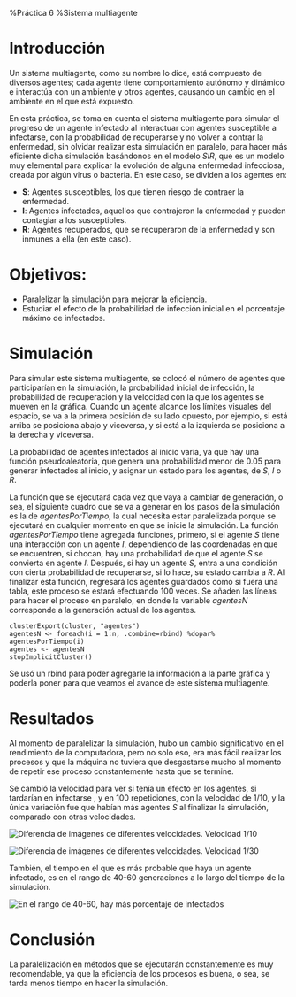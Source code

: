 %Práctica 6
%Sistema multiagente

# Introducción
Un sistema multiagente, como su nombre lo dice, está compuesto de diversos agentes; cada agente tiene comportamiento autónomo y dinámico e interactúa con un ambiente y otros agentes, causando un cambio en el ambiente en el que está expuesto.

En esta práctica, se toma en cuenta el sistema multiagente para simular el progreso de un agente infectado al interactuar con agentes susceptible a infectarse, con la probabilidad de recuperarse y no volver a contrar la enfermedad, sin olvidar realizar esta simulación en paralelo, para hacer más eficiente dicha simulación basándonos en el modelo _SIR_, que es un modelo muy elemental para explicar la evolución de alguna enfermedad infecciosa, creada por algún virus o bacteria. En este caso, se dividen a los agentes en:
* __S__: Agentes susceptibles, los que tienen riesgo de contraer la enfermedad.
* __I__: Agentes infectados, aquellos que contrajeron la enfermedad y pueden contagiar a los susceptibles.
* __R__: Agentes recuperados, que se recuperaron de la enfermedad y son inmunes a ella (en este caso).

# Objetivos:
* Paralelizar la simulación para mejorar la eficiencia.
* Estudiar el efecto de la probabilidad de infección inicial en el porcentaje máximo de infectados.

# Simulación
Para simular este sistema multiagente, se colocó el número de agentes que participarían en la simulación, la probabilidad inicial de infección, la probabilidad de recuperación y la velocidad con la que los agentes se mueven en la gráfica. Cuando un agente alcance los límites visuales del espacio, se va a la primera posición de su lado opuesto, por ejemplo, si está arriba se posiciona abajo y viceversa, y si está a la izquierda se posiciona a la derecha y viceversa.

La probabilidad de agentes infectados al inicio varía, ya que hay una función pseudoaleatoria, que genera una probabilidad menor de 0.05 para generar infectados al inicio, y asignar un estado para los agentes, de _S_, _I_ o _R_.

La función que se ejecutará cada vez que vaya a cambiar de generación, o sea, el siguiente cuadro que se va a generar en los pasos de la simulación es la de _agentesPorTiempo_, la cual necesita estar paralelizada porque se ejecutará en cualquier momento en que se inicie la simulación. La función _agentesPorTiempo_ tiene agregada funciones, primero, si el agente _S_ tiene una interacción con un agente _I_, dependiendo de las coordenadas en que se encuentren, si chocan, hay una probabilidad de que el agente _S_ se convierta en agente _I_. Después, si hay un agente _S_, entra a una condición con cierta probabilidad de recuperarse, si lo hace, su estado cambia a _R_. Al finalizar esta función, regresará los agentes guardados como si fuera una tabla, este proceso se estará efectuando 100 veces. Se añaden las líneas para hacer el proceso en paralelo, en donde la variable _agentesN_ corresponde a la generación actual de los agentes.

```
clusterExport(cluster, "agentes")
agentesN <- foreach(i = 1:n, .combine=rbind) %dopar% agentesPorTiempo(i)
agentes <- agentesN
stopImplicitCluster()
```

Se usó un rbind para poder agregarle la información a la parte gráfica y poderla poner para que veamos el avance de este sistema multiagente.

# Resultados
Al momento de paralelizar la simulación, hubo un cambio significativo en el rendimiento de la computadora, pero no solo eso, era más fácil realizar los procesos y que la máquina no tuviera que desgastarse mucho al momento de repetir ese proceso constantemente hasta que se termine.

Se cambió la velocidad para ver si tenía un efecto en los agentes, si tardarían en infectarse , y en 100 repeticiones, con la velocidad de 1/10, y la única variación fue que habían más agentes _S_ al finalizar la simulación, comparado con otras velocidades.

![Diferencia de imágenes de diferentes velocidades. Velocidad 1/10](p6_t100.png)

![Diferencia de imágenes de diferentes velocidades. Velocidad 1/30](100veces.png)

También, el tiempo en el que es más probable que haya un agente infectado, es en el rango de 40-60 generaciones a lo largo del tiempo de la simulación.

![En el rango de 40-60, hay más porcentaje de infectados](grafica.png)

# Conclusión

La paralelización en métodos que se ejecutarán constantemente es muy recomendable, ya que la eficiencia de los procesos es buena, o sea, se tarda menos tiempo en hacer la simulación.
